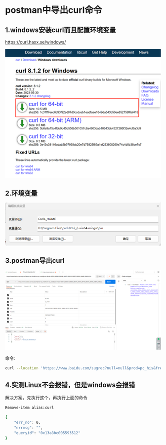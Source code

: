 # postman中导出curl命令

## 1.windows安装curl而且配置环境变量

https://curl.haxx.se/windows/

![curl下载地址.png](pic\curl下载地址.png)

## 2.环境变量

![curl_home.png](pic\curl_home.png)

## 3.postman导出curl

![curl.png](pic\curl.png)

命令:

```sh
curl --location 'https://www.baidu.com/sugrec?null=null&prod=pc_his&from=pc_web&json=1&sid=38516_36561_38686_38674_38610_38767_38581_38485_38816_38822_38752_38765_26350_38567&hisdata=&_t=1685946175220&req=2&csor=0'
```

## 4.实测Linux不会报错，但是windows会报错

解决方案，先执行这个，再执行上面的命令

```sh
Remove-item alias:curl
```

```sh
{
    "err_no": 0,
    "errmsg": "",
    "queryid": "0x13a8bc005593512"
}
```





